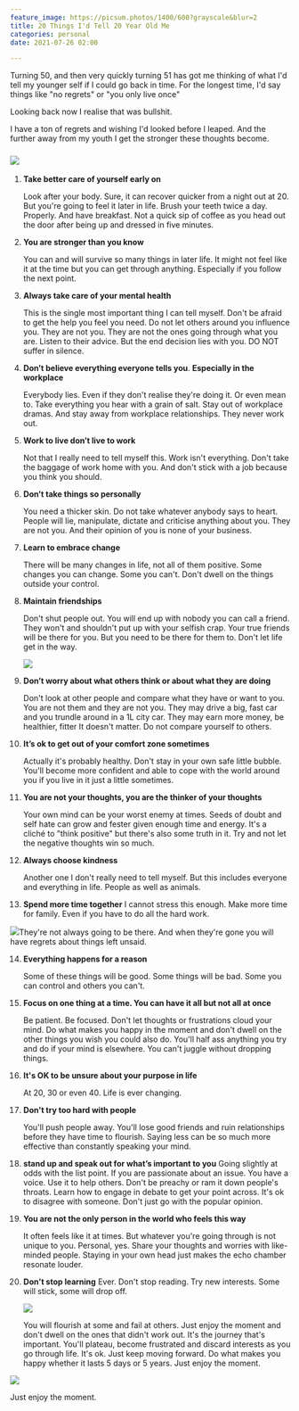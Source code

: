 ```yaml
---
feature_image: https://picsum.photos/1400/600?grayscale&blur=2
title: 20 Things I'd Tell 20 Year Old Me
categories: personal
date: 2021-07-26 02:00

---
```

Turning 50, and then very quickly turning 51 has got me thinking of what I'd tell my younger self if I could go back in time. For the longest time, I'd say things like "no regrets" or "you only live once"

Looking back now I realise that was bullshit.

I have a ton of regrets and wishing I'd looked before I leaped. And the further away from my youth I get the stronger these thoughts become.

### ![](https://res.cloudinary.com/paddysplace/image/upload/v1630102067/20_Things_omnhwt.png)

1. **Take better care of yourself early on**

    Look after your body. Sure, it can recover quicker from a night out at 20. But you're going to feel it later in life. Brush your teeth twice a day. Properly. And have breakfast. Not a quick sip of coffee as you head out the door after being up and dressed in five minutes.


2. **You are stronger than you know**


    You can and will survive so many things in later life. It might not feel like it at the time but you can get through anything. Especially if you follow the next point.
 

3. **Always take care of your mental health**

    This is the single most important thing I can tell myself. Don't be afraid to get the help you feel you need. Do not let others around you influence you. They are not you. They are not the ones going through what you are. Listen to their advice. But the end decision lies with you. DO NOT suffer in silence.
 

4. **Don’t believe everything everyone tells you**. **Especially in the workplace**

    Everybody lies.  Even if they don't realise they're doing it. Or even mean to. Take everything you hear with a grain of salt. Stay out of workplace dramas. And stay away from workplace relationships. They never work out.
 

5. **Work to live don’t live to work**

    Not that I really need to tell myself this. Work isn't everything. Don't take the baggage of work home with you. And don't stick with a job because you think you should.
 

6. **Don’t take things so personally**

    You need a thicker skin. Do not take whatever anybody says to heart. People will lie, manipulate, dictate and criticise anything about you. They are not you. And their opinion of you is none of your business.
 

7. **Learn to embrace change**

    There will be many changes in life, not all of them positive. Some changes you can change. Some you can't. Don't dwell on the things outside your control.


8. **Maintain friendships**

    Don't shut people out. You will end up with nobody you can call a friend. They won't and shouldn't put up with your selfish crap. Your true friends will be there for you. But you need to be there for them to.  Don't let life get in the way.

    ![](https://res.cloudinary.com/paddysplace/image/upload/v1627250397/blog/undraw/undraw_Social_media_re_w12q_dbdqwh.png)


9. **Don’t worry about what others think or about what they are doing**

    Don't look at other people and compare what they have or want to you. You are not them and they are not you. They may drive a big, fast car and you trundle around in a 1L city car. They may earn more money, be healthier, fitter It doesn't matter. Do not compare yourself to others.


10. **It’s ok to get out of your comfort zone sometimes**

    Actually it's probably healthy. Don't stay in your own safe little bubble. You'll become more confident and able to cope with the world around you if you live in it just a little sometimes.


11. **You are not your thoughts, you are the thinker of your thoughts**

    Your own mind can be your worst enemy at times. Seeds of doubt and self hate can grow and fester given enough time and energy. It's a cliché to "think positive" but there's also some truth in it. Try and not let the negative thoughts win so much.


12. **Always choose kindness**

    Another one I don't really need to tell myself. But this includes everyone and everything in life. People as well as animals.


13. **Spend more time together** I cannot stress this enough. Make more time for family. Even if you have to do all the hard work.

 ![](https://res.cloudinary.com/paddysplace/image/upload/v1627250397/blog/undraw/undraw_fatherhood_7i19_hysxfi.png)They're not always going to be there. And when they're gone you will have regrets about things left unsaid.


14. **Everything happens for a reason**

    Some of these things will be good. Some things will be bad. Some you can control and others you can't.


15. **Focus on one thing at a time. You can have it all but not all at once**

    Be patient. Be focused. Don't let thoughts or frustrations cloud your mind. Do what makes you happy in the moment and don't dwell on the other things you wish you could also do. You'll half ass anything you try and do if your mind is elsewhere. You can't juggle without dropping things.



16. **It's OK to be unsure about your purpose in life**

    At 20, 30 or even 40. Life is ever changing.


17. **Don't try too hard with people**

    You'll push people away. You'll lose good friends and ruin relationships before they have time to flourish. Saying less can be so much more effective than constantly speaking your mind.


18. **stand up and speak out for what’s important to you** Going slightly at odds with the list point. If you are passionate about an issue. You have a voice. Use it to help others. Don't be preachy or ram it down people's throats. Learn how to engage in debate to get your point across. It's ok to disagree with someone. Don't just go with the popular opinion.


19. **You are not the only person in the world who feels this way**

    It often feels like it at times. But whatever you're going through is not unique to you. Personal, yes. Share your thoughts and worries with like-minded people. Staying in your own head just makes the echo chamber resonate louder.


20. **Don't stop learning** Ever. Don't stop reading. Try new interests. Some will stick, some will drop off.

    ![](https://res.cloudinary.com/paddysplace/image/upload/v1627250397/blog/undraw/undraw_exams_g4ow_jd1g7g.png)

    You will flourish at some and fail at others. Just enjoy the moment and don't dwell on the ones that didn't work out. It's the journey that's important. You'll plateau, become frustrated and discard interests as you go through life. It's ok. Just keep moving forward. Do what makes you happy whether it lasts 5 days or 5 years. Just enjoy the moment.
    
![](https://res.cloudinary.com/paddysplace/image/upload/v1627250358/canva_assets/20_Things_I_d_Tell_20_Year_Old_Me_agchzz.png)

Just enjoy the moment.
